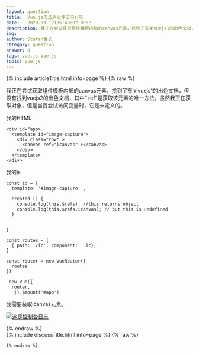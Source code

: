 ```yaml
---
layout: question
title:  Vue.js无法从组件访问引用
date:   2020-03-12T06:48:02.000Z
description: 我正在尝试获取组件模板内部的canvas元素，找到了有关vuejs1的出色文档，但没有找到vuejs2的出色文档，其中“ ref”是获取该元素的唯一方法。...
img: 
author: Stafan番长
category: question
answer: 0
tags: vue.js Vue.js
topic: Vue.js
---
```

<div class="article-root">
  <div class="article">
    {% include articleTitle.html info=page %}
    {% raw %}
    <div class="article-content"><p><font style="vertical-align: inherit;"><font style="vertical-align: inherit;">我正在尝试获取组件模板内部的canvas元素，找到了有关vuejs1的出色文档，但没有找到vuejs2的出色文档，其中“ ref”是获取该元素的唯一方法。</font><font style="vertical-align: inherit;">虽然我正在获取对象，但是当我尝试访问变量时，它是未定义的。</font></font></p>

<p><font style="vertical-align: inherit;"><font style="vertical-align: inherit;">我的HTML</font></font></p>

<pre><code>&lt;div id="app&gt;<font></font>
  &lt;template id="image-capture"&gt;<font></font>
    &lt;div class="row" &gt;<font></font>
      &lt;canvas ref="icanvas" &gt;&lt;/canvas&gt;<font></font>
    &lt;/div&gt;<font></font>
  &lt;/template&gt;<font></font>
&lt;/div&gt;<font></font>
</code></pre>

<p><font style="vertical-align: inherit;"><font style="vertical-align: inherit;">我的js</font></font></p>

<pre><code>const ic = {<font></font>
  template: '#image-capture' ,<font></font>
<font></font>
  created () {<font></font>
    console.log(this.$refs); //this returns object<font></font>
    console.log(this.$refs.icanvas); // but this is undefined<font></font>
  }<font></font>
<font></font>
<font></font>
}<font></font>
<font></font>
const routes = [<font></font>
  { path: '/ic', component:   ic},<font></font>
]<font></font>
<font></font>
const router = new VueRouter({<font></font>
  routes <font></font>
})<font></font>
<font></font>
 new Vue({<font></font>
  router,<font></font>
   }).$mount('#app')<font></font>
</code></pre>

<p><font style="vertical-align: inherit;"><font style="vertical-align: inherit;">我需要获取icanvas元素。</font></font></p>

<p><a href="https://www.samyoc.com//uploads/users/11547/images/thumbnails/1583995555539.png" data-src="https://www.samyoc.com//uploads/users/11547/images/1583995555539.png" rel="noreferrer"><img src="https://i.stack.imgur.com/waekB.png" alt="这是控制台日志"></a></p></div>
    {% endraw %}
  </div>

  <div class="discuss-wrapper">
    {% include discussTitle.html info=page %}
    {% raw %}
    
    {% endraw %}
  </div>
<div>
